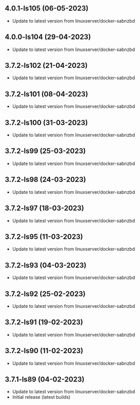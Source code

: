 
## 4.0.1-ls105 (06-05-2023)
- Update to latest version from linuxserver/docker-sabnzbd

## 4.0.0-ls104 (29-04-2023)
- Update to latest version from linuxserver/docker-sabnzbd

## 3.7.2-ls102 (21-04-2023)
- Update to latest version from linuxserver/docker-sabnzbd

## 3.7.2-ls101 (08-04-2023)
- Update to latest version from linuxserver/docker-sabnzbd

## 3.7.2-ls100 (31-03-2023)
- Update to latest version from linuxserver/docker-sabnzbd

## 3.7.2-ls99 (25-03-2023)
- Update to latest version from linuxserver/docker-sabnzbd

## 3.7.2-ls98 (24-03-2023)
- Update to latest version from linuxserver/docker-sabnzbd

## 3.7.2-ls97 (18-03-2023)
- Update to latest version from linuxserver/docker-sabnzbd

## 3.7.2-ls95 (11-03-2023)
- Update to latest version from linuxserver/docker-sabnzbd

## 3.7.2-ls93 (04-03-2023)
- Update to latest version from linuxserver/docker-sabnzbd

## 3.7.2-ls92 (25-02-2023)
- Update to latest version from linuxserver/docker-sabnzbd

## 3.7.2-ls91 (19-02-2023)
- Update to latest version from linuxserver/docker-sabnzbd

## 3.7.2-ls90 (11-02-2023)
- Update to latest version from linuxserver/docker-sabnzbd

## 3.7.1-ls89 (04-02-2023)
- Update to latest version from linuxserver/docker-sabnzbd
- Initial release (latest builds)
